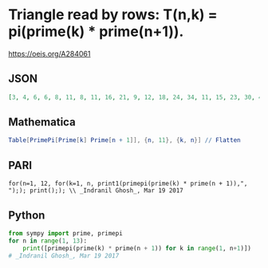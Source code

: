 # Triangle read by rows: T\(n,k\) \= pi\(prime\(k\) \* prime\(n\+1\)\)\.
https://oeis.org/A284061
## JSON
```JSON
[3, 4, 6, 6, 8, 11, 8, 11, 16, 21, 9, 12, 18, 24, 34, 11, 15, 23, 30, 42, 47, 12, 16, 24, 32, 46, 53, 66, 14, 19, 30, 37, 54, 62, 77, 84, 16, 23, 34, 46, 66, 74, 94, 101, 121, 18, 24, 36, 47, 68, 79, 99, 107, 127, 154, 21, 29, 42, 55, 79, 92, 114, 126, 146, 180]
```
## Mathematica
```Mathematica
Table[PrimePi[Prime[k] Prime[n + 1]], {n, 11}, {k, n}] // Flatten
```
## PARI
```PARI
for(n=1, 12, for(k=1, n, print1(primepi(prime(k) * prime(n + 1)),", ");); print();); \\ _Indranil Ghosh_, Mar 19 2017
```
## Python
```Python
from sympy import prime, primepi
for n in range(1, 13):
    print([primepi(prime(k) * prime(n + 1)) for k in range(1, n+1)])
# _Indranil Ghosh_, Mar 19 2017
```
